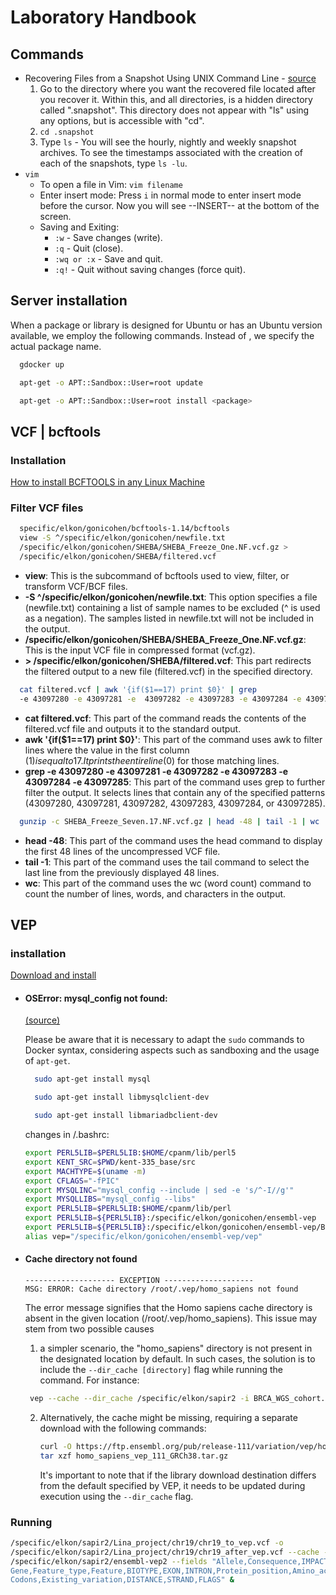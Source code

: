 
# Laboratory Handbook

## Commands
* Recovering Files from a Snapshot Using UNIX Command Line - [source](https://www.egr.msu.edu/decs/help-support/how-to/recovering_files_from_snapshot_using_unix_command_line)
  1. Go to the directory where you want the recovered file located after you recover it. Within this, and all directories, is a hidden directory called ".snapshot".
     This directory does not appear with "ls" using any options, but is accessible with "cd".
  2. `cd .snapshot`
  3. Type `ls` - You will see the hourly, nightly and weekly snapshot archives.
     To see the timestamps associated with the creation of each of the snapshots, type `ls -lu`.
* `vim`
   * To open a file in Vim: `vim filename`
   * Enter insert mode: Press `i` in normal mode to enter insert mode before the cursor.
     Now you will see --INSERT-- at the bottom of the screen.
   * Saving and Exiting:
      * `:w` - Save changes (write).
      * `:q` - Quit (close).
      * `:wq or :x` - Save and quit.
      * `:q!` - Quit without saving changes (force quit).

## Server installation
When a package or library is designed for Ubuntu or has an Ubuntu version available, we employ the following commands. Instead of <package>, we specify the actual package name.

```bash
  gdocker up
```
```bash
  apt-get -o APT::Sandbox::User=root update
```
```bash
  apt-get -o APT::Sandbox::User=root install <package>
```

## VCF | bcftools

 ### Installation
[How to install BCFTOOLS in any Linux Machine](https://www.youtube.com/watch?v=EJGz3yryrPo)
 ### Filter VCF files

```bash
  specific/elkon/gonicohen/bcftools-1.14/bcftools 
  view -S ^/specific/elkon/gonicohen/newfile.txt 
  /specific/elkon/gonicohen/SHEBA/SHEBA_Freeze_One.NF.vcf.gz > 
  /specific/elkon/gonicohen/SHEBA/filtered.vcf

```
* **view**: This is the subcommand of bcftools used to view, filter, or transform VCF/BCF files.
* **-S ^/specific/elkon/gonicohen/newfile.txt**: This option specifies a file (newfile.txt) containing a list of sample names to be excluded (^ is used as a negation). The samples listed in newfile.txt will not be included in the output.
* **/specific/elkon/gonicohen/SHEBA/SHEBA_Freeze_One.NF.vcf.gz**: This is the input VCF file in compressed format (vcf.gz).
* **> /specific/elkon/gonicohen/SHEBA/filtered.vcf**: This part redirects the filtered output to a new file (filtered.vcf) in the specified directory.

```bash
  cat filtered.vcf | awk '{if($1==17) print $0}' | grep 
  -e 43097280 -e 43097281 -e  43097282 -e 43097283 -e 43097284 -e 43097285
```
* **cat filtered.vcf**: This part of the command reads the contents of the filtered.vcf file and outputs it to the standard output.
* **awk '{if($1==17) print $0}'**: This part of the command uses awk to filter lines where the value in the first column ($1) is equal to 17. It prints the entire line ($0) for those matching lines.
* **grep -e 43097280 -e 43097281 -e 43097282 -e 43097283 -e 43097284 -e 43097285**: This part of the command uses grep to further filter the output. It selects lines that contain any of the specified patterns (43097280, 43097281, 43097282, 43097283, 43097284, or 43097285).

```bash
  gunzip -c SHEBA_Freeze_Seven.17.NF.vcf.gz | head -48 | tail -1 | wc
```
* **head -48**: This part of the command uses the head command to display the first 48 lines of the uncompressed VCF file.
* **tail -1**: This part of the command uses the tail command to select the last line from the previously displayed 48 lines.
* **wc**: This part of the command uses the wc (word count) command to count the number of lines, words, and characters in the output.

## VEP

### installation

[Download and install](http://www.ensembl.org/info/docs/tools/vep/script/vep_download.html)

* #### **OSError: mysql_config not found:** 
  [(source)](https://github.com/JudgeGirl/Judge-sender/issues/4)
  
  Please be aware that it is necessary to adapt the `sudo` commands to Docker syntax, considering aspects such as sandboxing and the usage of `apt-get`. 
  ```bash
    sudo apt-get install mysql
  ```
  ```bash
    sudo apt-get install libmysqlclient-dev
  ```
  ```bash
    sudo apt-get install libmariadbclient-dev
  ```
  changes in /.bashrc:

  ```bash
  export PERL5LIB=$PERL5LIB:$HOME/cpanm/lib/perl5
  export KENT_SRC=$PWD/kent-335_base/src
  export MACHTYPE=$(uname -m)
  export CFLAGS="-fPIC"
  export MYSQLINC="mysql_config --include | sed -e 's/^-I//g'"
  export MYSQLLIBS="mysql_config --libs"
  export PERL5LIB=$PERL5LIB:$HOME/cpanm/lib/perl
  export PERL5LIB=${PERL5LIB}:/specific/elkon/gonicohen/ensembl-vep
  export PERL5LIB=${PERL5LIB}:/specific/elkon/gonicohen/ensembl-vep/Bio/DB/HTS
  alias vep="/specific/elkon/gonicohen/ensembl-vep/vep"
  ```
* #### **Cache directory not found**
  ```
  -------------------- EXCEPTION --------------------
  MSG: ERROR: Cache directory /root/.vep/homo_sapiens not found
  ```
  The error message signifies that the Homo sapiens cache directory is absent in the given location (/root/.vep/homo_sapiens). This issue may stem from two possible causes
  1. a simpler scenario, the "homo_sapiens" directory is not present in the designated location by default. In such cases, the solution is to include the `--dir_cache [directory]` flag while running the command. For     instance:
     
  ```bash
   vep --cache --dir_cache /specific/elkon/sapir2 -i BRCA_WGS_cohort.vcf -o try1.txt
  ```
  2. Alternatively, the cache might be missing, requiring a separate download with the following commands:
     ```bash
     curl -O https://ftp.ensembl.org/pub/release-111/variation/vep/homo_sapiens_vep_111_GRCh38.tar.gz
     tar xzf homo_sapiens_vep_111_GRCh38.tar.gz
     ```
     It's important to note that if the library download destination differs from the default specified by VEP, it needs to be updated during execution using the `--dir_cache` flag.
### Running

```bash
/specific/elkon/sapir2/Lina_project/chr19/chr19_to_vep.vcf -o 
/specific/elkon/sapir2/Lina_project/chr19/chr19_after_vep.vcf --cache --dir_cache 
/specific/elkon/sapir2/ensembl-vep2 --fields "Allele,Consequence,IMPACT,SYMBOL,
Gene,Feature_type,Feature,BIOTYPE,EXON,INTRON,Protein_position,Amino_acids,
Codons,Existing_variation,DISTANCE,STRAND,FLAGS" &
```

